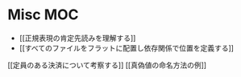# Misc MOC

- [[正規表現の肯定先読みを理解する]]
- [[すべてのファイルをフラットに配置し依存関係で位置を定義する]]

[[定員のある決済について考察する]]
[[真偽値の命名方法の例]]